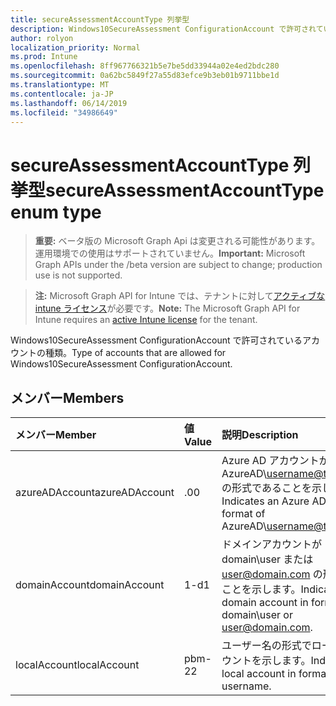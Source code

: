 ```yaml
---
title: secureAssessmentAccountType 列挙型
description: Windows10SecureAssessment ConfigurationAccount で許可されているアカウントの種類。
author: rolyon
localization_priority: Normal
ms.prod: Intune
ms.openlocfilehash: 8ff967766321b5e7be5dd33944a02e4ed2bdc280
ms.sourcegitcommit: 0a62bc5849f27a55d83efce9b3eb01b9711bbe1d
ms.translationtype: MT
ms.contentlocale: ja-JP
ms.lasthandoff: 06/14/2019
ms.locfileid: "34986649"
---
```

# <a name="secureassessmentaccounttype-enum-type"></a><span data-ttu-id="89729-103">secureAssessmentAccountType 列挙型</span><span class="sxs-lookup"><span data-stu-id="89729-103">secureAssessmentAccountType enum type</span></span>

> <span data-ttu-id="89729-104">**重要:** ベータ版の Microsoft Graph Api は変更される可能性があります。運用環境での使用はサポートされていません。</span><span class="sxs-lookup"><span data-stu-id="89729-104">**Important:** Microsoft Graph APIs under the /beta version are subject to change; production use is not supported.</span></span>

> <span data-ttu-id="89729-105">**注:** Microsoft Graph API for Intune では、テナントに対して[アクティブな intune ライセンス](https://go.microsoft.com/fwlink/?linkid=839381)が必要です。</span><span class="sxs-lookup"><span data-stu-id="89729-105">**Note:** The Microsoft Graph API for Intune requires an [active Intune license](https://go.microsoft.com/fwlink/?linkid=839381) for the tenant.</span></span>

<span data-ttu-id="89729-106">Windows10SecureAssessment ConfigurationAccount で許可されているアカウントの種類。</span><span class="sxs-lookup"><span data-stu-id="89729-106">Type of accounts that are allowed for Windows10SecureAssessment ConfigurationAccount.</span></span>

## <a name="members"></a><span data-ttu-id="89729-107">メンバー</span><span class="sxs-lookup"><span data-stu-id="89729-107">Members</span></span>
|<span data-ttu-id="89729-108">メンバー</span><span class="sxs-lookup"><span data-stu-id="89729-108">Member</span></span>|<span data-ttu-id="89729-109">値</span><span class="sxs-lookup"><span data-stu-id="89729-109">Value</span></span>|<span data-ttu-id="89729-110">説明</span><span class="sxs-lookup"><span data-stu-id="89729-110">Description</span></span>|
|:---|:---|:---|
|<span data-ttu-id="89729-111">azureADAccount</span><span class="sxs-lookup"><span data-stu-id="89729-111">azureADAccount</span></span>|<span data-ttu-id="89729-112">.0</span><span class="sxs-lookup"><span data-stu-id="89729-112">0</span></span>|<span data-ttu-id="89729-113">Azure AD アカウントが AzureAD\username@tenant.com の形式であることを示します。</span><span class="sxs-lookup"><span data-stu-id="89729-113">Indicates an Azure AD account in format of AzureAD\username@tenant.com.</span></span>|
|<span data-ttu-id="89729-114">domainAccount</span><span class="sxs-lookup"><span data-stu-id="89729-114">domainAccount</span></span>|<span data-ttu-id="89729-115">1-d</span><span class="sxs-lookup"><span data-stu-id="89729-115">1</span></span>|<span data-ttu-id="89729-116">ドメインアカウントが domain\user または user@domain.com の形式であることを示します。</span><span class="sxs-lookup"><span data-stu-id="89729-116">Indicates a domain account in format of domain\user or user@domain.com.</span></span>|
|<span data-ttu-id="89729-117">localAccount</span><span class="sxs-lookup"><span data-stu-id="89729-117">localAccount</span></span>|<span data-ttu-id="89729-118">pbm-2</span><span class="sxs-lookup"><span data-stu-id="89729-118">2</span></span>|<span data-ttu-id="89729-119">ユーザー名の形式でローカルアカウントを示します。</span><span class="sxs-lookup"><span data-stu-id="89729-119">Indicates a local account in format of username.</span></span>|





